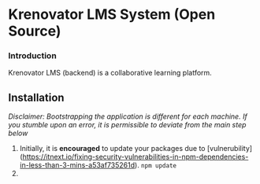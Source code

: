 # Krenovator LMS System (Open Source)

### Introduction

Krenovator LMS (backend) is a collaborative learning platform.

## Installation

*Disclaimer: Bootstrapping the application is different for each machine. If you stumble upon an error, it is permissible to deviate from the main step below*

1. Initially, it is **encouraged** to update your packages due to [vulnerubility] (https://itnext.io/fixing-security-vulnerabilities-in-npm-dependencies-in-less-than-3-mins-a53af735261d). `npm update`
2. 